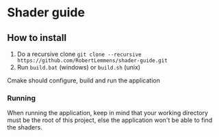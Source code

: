 # Shader guide

## How to install
1. Do a recursive clone `git clone --recursive https://github.com/RobertLemmens/shader-guide.git`
2. Run `build.bat` (windows) or `build.sh` (unix)

Cmake should configure, build and run the application

### Running
When running the application, keep in mind that your working directory must be the root of this project, 
else the application won't be able to find the shaders.